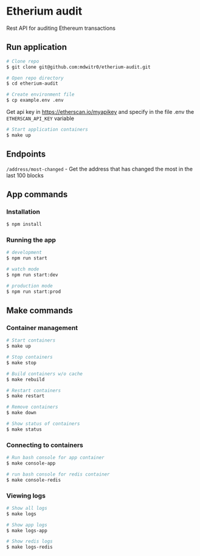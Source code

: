 # Etherium audit

Rest API for auditing Ethereum transactions

## Run application

```bash
# Clone repo
$ git clone git@github.com:mdwitr0/etherium-audit.git

# Open repo directory
$ cd etherium-audit

# Create environment file
$ cp example.env .env
```

Get api key in https://etherscan.io/myapikey and specify in the file .env the `ETHERSCAN_API_KEY` variable

```bash
# Start application containers
$ make up
```

## Endpoints

`/address/most-changed` - Get the address that has changed the most in the last 100 blocks

## App commands

### Installation

```bash
$ npm install
```

### Running the app

```bash
# development
$ npm run start

# watch mode
$ npm run start:dev

# production mode
$ npm run start:prod
```

## Make commands

### Container management

```bash
# Start containers
$ make up

# Stop containers
$ make stop

# Build containers w/o cache
$ make rebuild

# Restart containers
$ make restart

# Remove containers
$ make down

# Show status of containers
$ make status
```

### Connecting to containers

```bash
# Run bash console for app container
$ make console-app

# run bash console for redis container
$ make console-redis
```

### Viewing logs

```bash
# Show all logs
$ make logs

# Show app logs
$ make logs-app

# Show redis logs
$ make logs-redis
```
